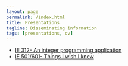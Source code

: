 ```yaml
---
layout: page
permalink: /index.html
title: Presentations
tagline: Disseminating information
tags: [presentations, cv]
---
```

* [IE 312- An integer programming application](/presentations/IE312)
* [IE 501/601- Things I wish I knew](/presentations/IE601)

